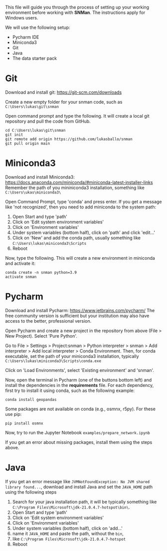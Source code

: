 This file will guide you through the process of setting up your working environment before working with **SNMan**.
The instructions apply for Windows users.

We will use the following setup:
- Pycharm IDE
- Miniconda3
- Git
- Java
- The data starter pack


# Git #

Download and install git: https://git-scm.com/downloads

Create a new empty folder for your snman code, such as `C:\Users\lukas\git\snman`

Open command prompt and type the following. It will create a local git repository and pull the code from GitHub. 

```
cd C:\Users\lukas\git\snman
git init
git remote add origin https://github.com/lukasballo/snman
git pull origin main
```


# Miniconda3 #

Download and install Miniconda3: https://docs.anaconda.com/miniconda/#miniconda-latest-installer-links
Remember the path of you mininiconda3 installation, something like `C:\Users\ukas\miniconda3\`

Open Command Prompt, type 'conda' and press enter. If you get a message like 'not recognized', then you need to
add miniconda to the system path:

1. Open Start and type 'path'
2. Click on 'Edit system environment variables'
3. Click on 'Environment variables'
4. Under system variables (bottom half), click on 'path' and click 'edit...'
5. Click on 'New' and add the conda path, usually something like `C:\Users\lukas\miniconda3\Scripts`
6. Reboot

Now, type the following. This will create a new environment in miniconda and activate it:

```
conda create -n snman python=3.9
activate snman
```


# Pycharm #

Download and install Pycharm: https://www.jetbrains.com/pycharm/ The free community version is sufficient but
your institution may also have access to the better, professional version.

Open Pycharm and create a new project in the repository from above (File > New Project). Select 'Pure Python'.

Go to File > Settings > Project:snman > Python interpreter > snman > Add interpreter >
Add local interpreter > Conda Environment. Then, for conda executable, set the path of your miniconda3 installation,
typically `C:\Users\lukas\miniconda3\Scripts\conda.exe`

Click on 'Load Environments', select 'Existing environment' and 'snman'.

Now, open the terminal in Pycharm (one of the buttons bottom left) and install the dependencies in the
**requirements** file. For each dependency,
first try to install it using conda, such as the following example:

```
conda install geopandas
```

Some packages are not available on conda (e.g., osmnx, r5py). For these use pip:

```
pip install osmnx
```

Now, try to run the Jupyter Notebook `examples/prepare_network.ipynb`

If you get an error about missing packages, install them using the steps above.


# Java #

If you get an error message like
`JVMNotFoundException: No JVM shared library found...`, download and install Java and set the `JAVA_HOME` path using the following steps

1. Search for your java installation path, it will be typically something like
   `C:\Program Files\Microsoft\jdk-21.0.4.7-hotspot\bin\`.
2. Open Start and type 'path'
3. Click on 'Edit system environment variables'
4. Click on 'Environment variables'
5. Under system variables (bottom half), click on 'add...'
6. name it `JAVA_HOME` and paste the path, without the `bin`,
7. like `C:\Program Files\Microsoft\jdk-21.0.4.7-hotspot`
8. Reboot